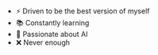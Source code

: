 - ⚡ Driven to be the best version of myself
- 📚 Constantly learning
- 🧠 Passionate about AI
- ❌ Never enough

<!---
Jan-Kur/Jan-Kur is a ✨ special ✨ repository because its `README.md` (this file) appears on your GitHub profile.
You can click the Preview link to take a look at your changes.
--->
